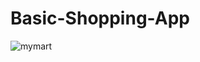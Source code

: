 # Basic-Shopping-App
![mymart](https://user-images.githubusercontent.com/54740987/108603015-5fef3680-73cb-11eb-9696-b54a1f12db91.png)
